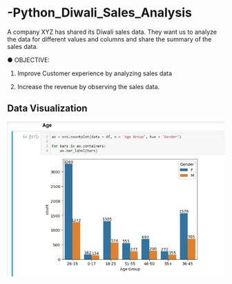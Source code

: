 # -Python_Diwali_Sales_Analysis

A company XYZ has shared its Diwali sales data. They want us to analyze the data for different values and columns and share the summary of the sales data.

● OBJECTIVE:

  1. Improve Customer experience by analyzing sales data
  
  2. Increase the revenue by observing the sales data.

## Data Visualization

![logo](https://github.com/Shoaib9288/-Python_Diwali_Sales_Analysis/blob/main/Data_Visualization/Age.JPG)
